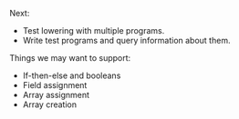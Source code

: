 Next:
* Test lowering with multiple programs.
* Write test programs and query information about them.

Things we may want to support:
* If-then-else and booleans
* Field assignment
* Array assignment
* Array creation
